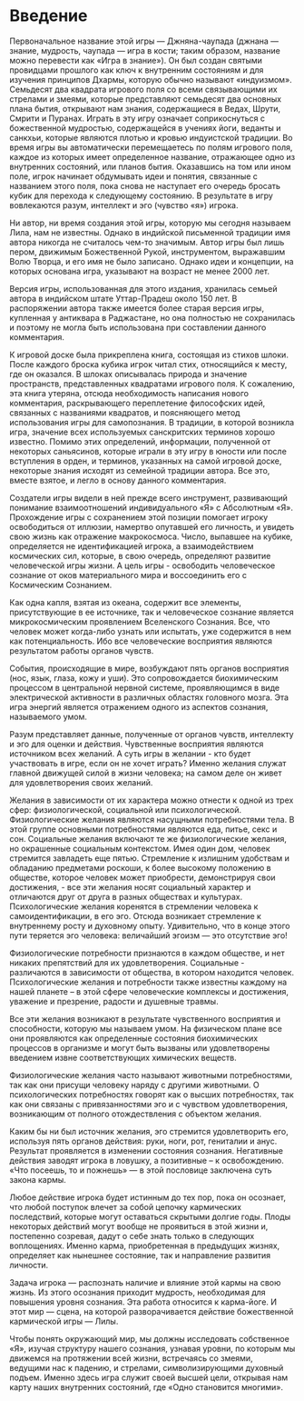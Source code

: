 # Введение

Первоначальное название этой игры — Джняна-чаупада (джнана — знание, мудрость, чаупада — игра в кости; таким образом, название можно перевести как «Игра в знание»). Он был создан святыми провидцами прошлого как ключ к внутренним состояниям и для изучения принципов Дхармы, которую обычно называют «индуизмом». Семьдесят два квадрата игрового поля со всеми связывающими их стрелами и змеями, которые представляют семьдесят два основных плана бытия, открывают нам знания, содержащиеся в Ведах, Шрути, Смрити и Пуранах. Играть в эту игру означает соприкоснуться с божественной мудростью, содержащейся в учениях йоги, веданты и санкхьи, которые являются плотью и кровью индуистской традиции. Во время игры вы автоматически перемещаетесь по полям игрового поля, каждое из которых имеет определенное название, отражающее одно из внутренних состояний, или планов бытия. Оказавшись на том или ином поле, игрок начинает обдумывать идеи и понятия, связанные с названием этого поля, пока снова не наступает его очередь бросать кубик для перехода к следующему состоянию. В результате в игру вовлекаются разум, интеллект и эго (чувство «я») игрока.

Ни автор, ни время создания этой игры, которую мы сегодня называем Лила, нам не известны. Однако в индийской письменной традиции имя автора никогда не считалось чем-то значимым. Автор игры был лишь пером, движимым Божественной Рукой, инструментом, выражавшим Волю Творца, и его имя не было записано. Однако идеи и концепции, на которых основана игра, указывают на возраст не менее 2000 лет.

Версия игры, использованная для этого издания, хранилась семьей автора в индийском штате Уттар-Прадеш около 150 лет. В распоряжении автора также имеется более старая версия игры, купленная у антиквара в Раджастане, но она полностью не сохранилась и поэтому не могла быть использована при составлении данного комментария.

К игровой доске была прикреплена книга, состоящая из стихов шлоки. После каждого броска кубика игрок читал стих, относящийся к месту, где он оказался. В шлоках описывалась природа и значение пространств, представленных квадратами игрового поля. К сожалению, эта книга утеряна, отсюда необходимость написания нового комментария, раскрывающего переплетение философских идей, связанных с названиями квадратов, и поясняющего метод использования игры для самопознания. В традиции, в которой возникла игра, значение всех используемых санскритских терминов хорошо известно. Помимо этих определений, информации, полученной от некоторых саньясинов, которые играли в эту игру в юности или после вступления в орден, и терминов, указанных на самой игровой доске, некоторые знания исходят из семейной традиции автора. Все это, вместе взятое, и легло в основу данного комментария.

Создатели игры видели в ней прежде всего инструмент, развивающий понимание взаимоотношений индивидуального «Я» с Абсолютным «Я». Прохождение игры с сохранением этой позиции помогает игроку освободиться от иллюзии, намертво опутавшей его личность, и увидеть свою жизнь как отражение макрокосмоса. Число, выпавшее на кубике, определяется не идентификацией игрока, а взаимодействием космических сил, которые, в свою очередь, определяют развитие человеческой игры жизни. А цель игры - освободить человеческое сознание от оков материального мира и воссоединить его с Космическим Сознанием.

Как одна капля, взятая из океана, содержит все элементы, присутствующие в ее источнике, так и человеческое сознание является микрокосмическим проявлением Вселенского Сознания. Все, что человек может когда-либо узнать или испытать, уже содержится в нем как потенциальность. Ибо все человеческие восприятия являются результатом работы органов чувств.

События, происходящие в мире, возбуждают пять органов восприятия (нос, язык, глаза, кожу и уши). Это сопровождается биохимическим процессом в центральной нервной системе, проявляющимся в виде электрической активности в различных областях головного мозга. Эта игра энергий является отражением одного из аспектов сознания, называемого умом.

Разум представляет данные, полученные от органов чувств, интеллекту и эго для оценки и действия. Чувственные восприятия являются источником всех желаний. А суть игры в желании - кто будет участвовать в игре, если он не хочет играть? Именно желания служат главной движущей силой в жизни человека; на самом деле он живет для удовлетворения своих желаний.

Желания в зависимости от их характера можно отнести к одной из трех сфер: физиологической, социальной или психологической. Физиологические желания являются насущными потребностями тела. В этой группе основными потребностями являются еда, питье, секс и сон. Социальные желания включают те же физиологические желания, но окрашенные социальным контекстом. Имея один дом, человек стремится завладеть еще пятью. Стремление к излишним удобствам и обладанию предметами роскоши, к более высокому положению в обществе, которое человек может приобрести, демонстрируя свои достижения, - все эти желания носят социальный характер и отличаются друг от друга в разных обществах и культурах. Психологические желания коренятся в стремлении человека к самоидентификации, в его эго. Отсюда возникает стремление к внутреннему росту и духовному опыту. Удивительно, что в конце этого пути теряется эго человека: величайший эгоизм — это отсутствие эго!

Физиологические потребности признаются в каждом обществе, и нет никаких препятствий для их удовлетворения. Социальные - различаются в зависимости от общества, в котором находится человек. Психологические желания и потребности также известны каждому на нашей планете – в этой сфере человеческие комплексы и достижения, уважение и презрение, радости и душевные травмы.

Все эти желания возникают в результате чувственного восприятия и способности, которую мы называем умом. На физическом плане все они проявляются как определенные состояния биохимических процессов в организме и могут быть вызваны или удовлетворены введением извне соответствующих химических веществ.

Физиологические желания часто называют животными потребностями, так как они присущи человеку наряду с другими животными. О психологических потребностях говорят как о высших потребностях, так как они связаны с привязанностями эго и с чувством удовлетворения, возникающим от полного отождествления с объектом желания.

Каким бы ни был источник желания, эго стремится удовлетворить его, используя пять органов действия: руки, ноги, рот, гениталии и анус. Результат проявляется в изменении состояния сознания. Негативные действия заводят игрока в ловушку, а позитивные – к освобождению. «Что посеешь, то и пожнешь» — в этой пословице заключена суть закона кармы.

Любое действие игрока будет истинным до тех пор, пока он осознает, что любой поступок влечет за собой цепочку кармических последствий, которые могут оставаться скрытыми долгие годы. Плоды некоторых действий могут вообще не проявиться в этой жизни и, постепенно созревая, дадут о себе знать только в следующих воплощениях. Именно карма, приобретенная в предыдущих жизнях, определяет как нынешнее состояние, так и направление развития личности.

Задача игрока — распознать наличие и влияние этой кармы на свою жизнь. Из этого осознания приходит мудрость, необходимая для повышения уровня сознания. Эта работа относится к карма-йоге. И этот мир — сцена, на которой разворачивается действие божественной кармической игры — Лилы.

Чтобы понять окружающий мир, мы должны исследовать собственное «Я», изучая структуру нашего сознания, узнавая уровни, по которым мы движемся на протяжении всей жизни, встречаясь со змеями, ведущими нас к падению, и стрелами, символизирующими духовный подъем. Именно здесь игра служит своей высшей цели, открывая нам карту наших внутренних состояний, где «Одно становится многими».
